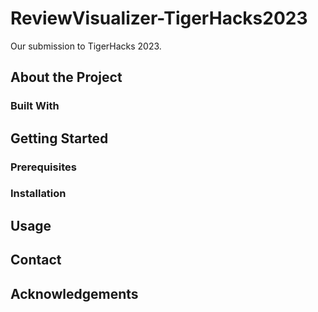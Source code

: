 # ReviewVisualizer-TigerHacks2023
Our submission to TigerHacks 2023. 

## About the Project

### Built With

## Getting Started

### Prerequisites

### Installation

## Usage

## Contact

## Acknowledgements
